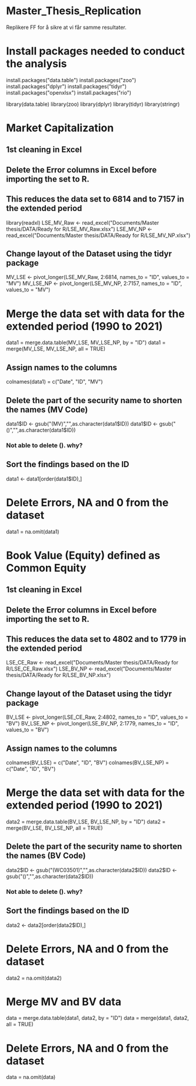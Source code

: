 # Master_Thesis_Replication
Replikere FF for å sikre at vi får samme resultater. 

# Install packages needed to conduct the analysis
install.packages("data.table")
install.packages("zoo")
install.packages("dplyr")
install.packages("tidyr")
install.packages("openxlsx")
install.packages("rio")

library(data.table)
library(zoo)
library(dplyr)
library(tidyr)
library(stringr)


# Market Capitalization 

## 1st cleaning in Excel
## Delete the Error columns in Excel before importing the set to R. 
## This reduces the data set to 6814 and to 7157 in the extended period
library(readxl)
LSE_MV_Raw <- read_excel("Documents/Master thesis/DATA/Ready for R/LSE_MV_Raw.xlsx")
LSE_MV_NP <- read_excel("Documents/Master thesis/DATA/Ready for R/LSE_MV_NP.xlsx")


## Change layout of the Dataset using the tidyr package
MV_LSE <- pivot_longer(LSE_MV_Raw, 2:6814, names_to = "ID", values_to = "MV")
MV_LSE_NP <- pivot_longer(LSE_MV_NP, 2:7157, names_to = "ID", values_to = "MV")

# Merge the data set with data for the extended period (1990 to 2021)
data1 = merge.data.table(MV_LSE, MV_LSE_NP, by = "ID")
data1 = merge(MV_LSE, MV_LSE_NP, all = TRUE)

## Assign names to the columns 
colnames(data1) = c("Date", "ID", "MV")

## Delete the part of the security name to shorten the names (MV Code)
data1$ID <- gsub("(MV)","",as.character(data1$ID))
data1$ID <- gsub("()","",as.character(data1$ID))
### Not able to delete (). why?

## Sort the findings based on the ID
data1 <- data1[order(data1$ID),]

# Delete Errors, NA and 0 from the dataset
data1 = na.omit(data1)





# Book Value (Equity) defined as Common Equity 

## 1st cleaning in Excel
## Delete the Error columns in Excel before importing the set to R. 
## This reduces the data set to 4802 and to 1779 in the extended period
LSE_CE_Raw <- read_excel("Documents/Master thesis/DATA/Ready for R/LSE_CE_Raw.xlsx")
LSE_BV_NP <- read_excel("Documents/Master thesis/DATA/Ready for R/LSE_BV_NP.xlsx")

## Change layout of the Dataset using the tidyr package
BV_LSE <- pivot_longer(LSE_CE_Raw, 2:4802, names_to = "ID", values_to = "BV")
BV_LSE_NP <- pivot_longer(LSE_BV_NP, 2:1779, names_to = "ID", values_to = "BV")

## Assign names to the columns 
colnames(BV_LSE) = c("Date", "ID", "BV")
colnames(BV_LSE_NP) = c("Date", "ID", "BV")

# Merge the data set with data for the extended period (1990 to 2021)
data2 = merge.data.table(BV_LSE, BV_LSE_NP, by = "ID")
data2 = merge(BV_LSE, BV_LSE_NP, all = TRUE)


## Delete the part of the security name to shorten the names (BV Code)
data2$ID <- gsub("(WC03501)","",as.character(data2$ID))
data2$ID <- gsub("()","",as.character(data2$ID))
### Not able to delete (). why?

## Sort the findings based on the ID
data2 <- data2[order(data2$ID),]

# Delete Errors, NA and 0 from the dataset
data2 = na.omit(data2)



# Merge MV and BV data 
data = merge.data.table(data1, data2, by = "ID")
data = merge(data1, data2, all = TRUE)

# Delete Errors, NA and 0 from the dataset
data = na.omit(data)
